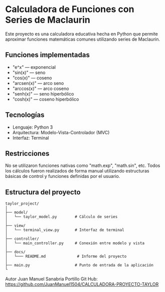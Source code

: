 # **Calculadora de Funciones con Series de Maclaurin**

Este proyecto es una calculadora educativa hecha en Python que permite aproximar funciones matemáticas comunes utilizando series de Maclaurin.

## Funciones implementadas

- "e^x" — exponencial
- "sin(x)" — seno
- "cos(x)" — coseno
- "arcsen(x)" — arco seno
- "arccos(x)" — arco coseno
- "senh(x)" — seno hiperbólico
- "cosh(x)" — coseno hiperbólico

## **Tecnologías**

- Lenguaje: Python 3
- Arquitectura: Modelo-Vista-Controlador (MVC)
- Interfaz: Terminal

## Restricciones

No se utilizaron funciones nativas como "math.exp", "math.sin", etc. Todos los cálculos fueron realizados de forma manual utilizando estructuras básicas de control y funciones definidas por el usuario.

## Estructura del proyecto

```
taylor_project/
│
├── model/
│   └── taylor_model.py        # Cálculo de series
│
├── view/
│   └── terminal_view.py       # Interfaz de terminal
│
├── controller/
│   └── main_controller.py     # Conexión entre modelo y vista
│
├── docs/
│   └─── README.md              # Informe del proyecto
│
├── main.py                    # Punto de entrada de la aplicación
└                
```


Autor Juan Manuel Sanabria Portillo
Git Hub: https://github.com/JuanManuel1504/CALCULADORA-PROYECTO-TAYLOR
